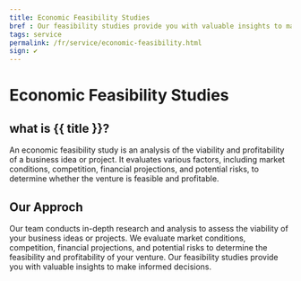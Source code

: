 ```yaml
---
title: Economic Feasibility Studies
bref : Our feasibility studies provide you with valuable insights to make informed decisions.
tags: service
permalink: /fr/service/economic-feasibility.html
sign: ✔
---
```


# Economic Feasibility Studies

## what is {{ title }}?
An economic feasibility study is an analysis of the viability and profitability of a business idea or project. It evaluates various factors, including market conditions, competition, financial projections, and potential risks, to determine whether the venture is feasible and profitable.


## Our Approch
Our team conducts in-depth research and analysis to assess the viability of your business ideas or projects.
We evaluate market conditions, competition, financial projections, and potential risks to determine the feasibility and profitability of your venture. 
Our feasibility studies provide you with valuable insights to make informed decisions.